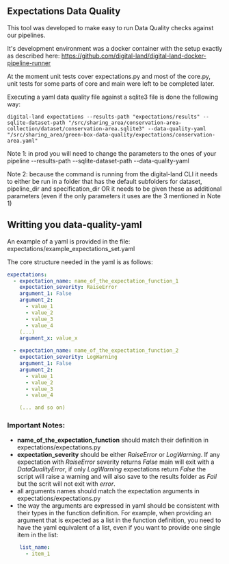 ## Expectations Data Quality

This tool was developed to make easy to run Data Quality checks against our pipelines.

It's development environment was a docker container with the setup exactly as described here:
https://github.com/digital-land/digital-land-docker-pipeline-runner

At the moment unit tests cover expectations.py and most of the core.py, unit tests for some parts of core and main were left to be completed later.

Executing a yaml data quality file against a sqlite3 file is done the following way:

    digital-land expectations --results-path "expectations/results" --sqlite-dataset-path "/src/sharing_area/conservation-area-collection/dataset/conservation-area.sqlite3" --data-quality-yaml "/src/sharing_area/green-box-data-quality/expectations/conservation-area.yaml"

Note 1: in prod you will need to change the parameters to the ones of your pipeline
    --results-path 
    --sqlite-dataset-path
    --data-quality-yaml

Note 2: because the command is running from the digital-land CLI it needs to either be run in a folder that has the default subfolders for dataset, pipeline_dir and specification_dir OR it needs to be given these as additional parameters (even if the only parameters it uses are the 3 mentioned in Note 1)

## Writting you data-quality-yaml

An example of a yaml is provided in the file: expectations/example_expectations_set.yaml

The core structure needed in the yaml is as follows:

```yaml
expectations:
  - expectation_name: name_of_the_expectation_function_1
    expectation_severity: RaiseError
    argument_1: False
    argument_2: 
      - value_1
      - value_2
      - value_3
      - value_4
    (...)
    argument_x: value_x

  - expectation_name: name_of_the_expectation_function_2
    expectation_severity: LogWarning
    argument_1: False
    argument_2: 
      - value_1
      - value_2
      - value_3
      - value_4

    (... and so on)
```
### Important Notes:
- **name_of_the_expectation_function** should match their definition in expectations/expectations.py
- **expectation_severity** should be either *RaiseError* or *LogWarning*. If any expectation with *RaiseError* severity returns *False* main will exit with a *DataQualityError*, if only *LogWarning* expectations return *False* the script will raise a warning and will also save to the results folder as *Fail* but the scrit will not exit with *error*.
- all arguments names should match the expectation arguments in expectations/expectations.py
- the way the arguments are expressed in yaml should be consistent with their types in the function definition. For example, when providing an argument that is expected as a list in the function definition, you need to have the yaml equivalent of a list, even if you want to provide one single item in the list:

```yaml
    list_name:
      - item_1
```
